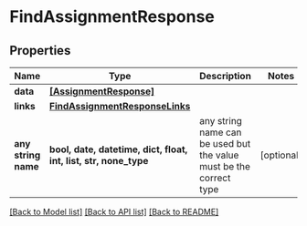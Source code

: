 # FindAssignmentResponse


## Properties
Name | Type | Description | Notes
------------ | ------------- | ------------- | -------------
**data** | [**[AssignmentResponse]**](AssignmentResponse.md) |  | 
**links** | [**FindAssignmentResponseLinks**](FindAssignmentResponseLinks.md) |  | 
**any string name** | **bool, date, datetime, dict, float, int, list, str, none_type** | any string name can be used but the value must be the correct type | [optional]

[[Back to Model list]](../README.md#documentation-for-models) [[Back to API list]](../README.md#documentation-for-api-endpoints) [[Back to README]](../README.md)


